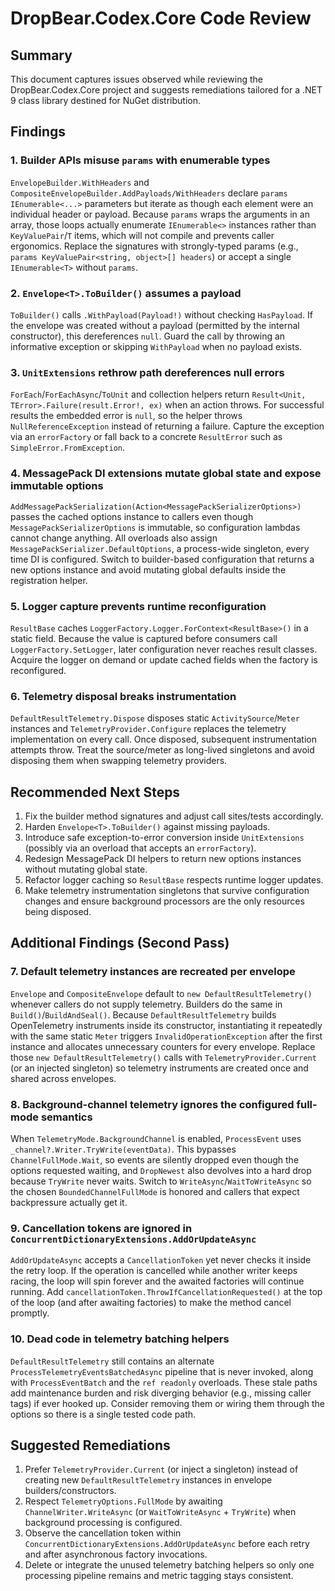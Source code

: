 # DropBear.Codex.Core Code Review

## Summary
This document captures issues observed while reviewing the DropBear.Codex.Core project and suggests remediations tailored for a .NET 9 class library destined for NuGet distribution.

## Findings

### 1. Builder APIs misuse `params` with enumerable types
`EnvelopeBuilder.WithHeaders` and `CompositeEnvelopeBuilder.AddPayloads/WithHeaders` declare `params IEnumerable<...>` parameters but iterate as though each element were an individual header or payload. Because `params` wraps the arguments in an array, those loops actually enumerate `IEnumerable<>` instances rather than `KeyValuePair`/`T` items, which will not compile and prevents caller ergonomics. Replace the signatures with strongly-typed params (e.g., `params KeyValuePair<string, object>[] headers`) or accept a single `IEnumerable<T>` without `params`.

### 2. `Envelope<T>.ToBuilder()` assumes a payload
`ToBuilder()` calls `.WithPayload(Payload!)` without checking `HasPayload`. If the envelope was created without a payload (permitted by the internal constructor), this dereferences `null`. Guard the call by throwing an informative exception or skipping `WithPayload` when no payload exists.

### 3. `UnitExtensions` rethrow path dereferences null errors
`ForEach`/`ForEachAsync`/`ToUnit` and collection helpers return `Result<Unit, TError>.Failure(result.Error!, ex)` when an action throws. For successful results the embedded error is `null`, so the helper throws `NullReferenceException` instead of returning a failure. Capture the exception via an `errorFactory` or fall back to a concrete `ResultError` such as `SimpleError.FromException`.

### 4. MessagePack DI extensions mutate global state and expose immutable options
`AddMessagePackSerialization(Action<MessagePackSerializerOptions>)` passes the cached options instance to callers even though `MessagePackSerializerOptions` is immutable, so configuration lambdas cannot change anything. All overloads also assign `MessagePackSerializer.DefaultOptions`, a process-wide singleton, every time DI is configured. Switch to builder-based configuration that returns a new options instance and avoid mutating global defaults inside the registration helper.

### 5. Logger capture prevents runtime reconfiguration
`ResultBase` caches `LoggerFactory.Logger.ForContext<ResultBase>()` in a static field. Because the value is captured before consumers call `LoggerFactory.SetLogger`, later configuration never reaches result classes. Acquire the logger on demand or update cached fields when the factory is reconfigured.

### 6. Telemetry disposal breaks instrumentation
`DefaultResultTelemetry.Dispose` disposes static `ActivitySource`/`Meter` instances and `TelemetryProvider.Configure` replaces the telemetry implementation on every call. Once disposed, subsequent instrumentation attempts throw. Treat the source/meter as long-lived singletons and avoid disposing them when swapping telemetry providers.

## Recommended Next Steps
1. Fix the builder method signatures and adjust call sites/tests accordingly.
2. Harden `Envelope<T>.ToBuilder()` against missing payloads.
3. Introduce safe exception-to-error conversion inside `UnitExtensions` (possibly via an overload that accepts an `errorFactory`).
4. Redesign MessagePack DI helpers to return new options instances without mutating global state.
5. Refactor logger caching so `ResultBase` respects runtime logger updates.
6. Make telemetry instrumentation singletons that survive configuration changes and ensure background processors are the only resources being disposed.


## Additional Findings (Second Pass)

### 7. Default telemetry instances are recreated per envelope
`Envelope` and `CompositeEnvelope` default to `new DefaultResultTelemetry()` whenever callers do not supply telemetry. Builders do the same in `Build()`/`BuildAndSeal()`. Because `DefaultResultTelemetry` builds OpenTelemetry instruments inside its constructor, instantiating it repeatedly with the same static `Meter` triggers `InvalidOperationException` after the first instance and allocates unnecessary counters for every envelope. Replace those `new DefaultResultTelemetry()` calls with `TelemetryProvider.Current` (or an injected singleton) so telemetry instruments are created once and shared across envelopes.

### 8. Background-channel telemetry ignores the configured full-mode semantics
When `TelemetryMode.BackgroundChannel` is enabled, `ProcessEvent` uses `_channel?.Writer.TryWrite(eventData)`. This bypasses `ChannelFullMode.Wait`, so events are silently dropped even though the options requested waiting, and `DropNewest` also devolves into a hard drop because `TryWrite` never waits. Switch to `WriteAsync`/`WaitToWriteAsync` so the chosen `BoundedChannelFullMode` is honored and callers that expect backpressure actually get it.

### 9. Cancellation tokens are ignored in `ConcurrentDictionaryExtensions.AddOrUpdateAsync`
`AddOrUpdateAsync` accepts a `CancellationToken` yet never checks it inside the retry loop. If the operation is cancelled while another writer keeps racing, the loop will spin forever and the awaited factories will continue running. Add `cancellationToken.ThrowIfCancellationRequested()` at the top of the loop (and after awaiting factories) to make the method cancel promptly.

### 10. Dead code in telemetry batching helpers
`DefaultResultTelemetry` still contains an alternate `ProcessTelemetryEventsBatchedAsync` pipeline that is never invoked, along with `ProcessEventBatch` and the `ref readonly` overloads. These stale paths add maintenance burden and risk diverging behavior (e.g., missing caller tags) if ever hooked up. Consider removing them or wiring them through the options so there is a single tested code path.

## Suggested Remediations
1. Prefer `TelemetryProvider.Current` (or inject a singleton) instead of creating new `DefaultResultTelemetry` instances in envelope builders/constructors.
2. Respect `TelemetryOptions.FullMode` by awaiting `ChannelWriter.WriteAsync` (or `WaitToWriteAsync` + `TryWrite`) when background processing is configured.
3. Observe the cancellation token within `ConcurrentDictionaryExtensions.AddOrUpdateAsync` before each retry and after asynchronous factory invocations.
4. Delete or integrate the unused telemetry batching helpers so only one processing pipeline remains and metric tagging stays consistent.
